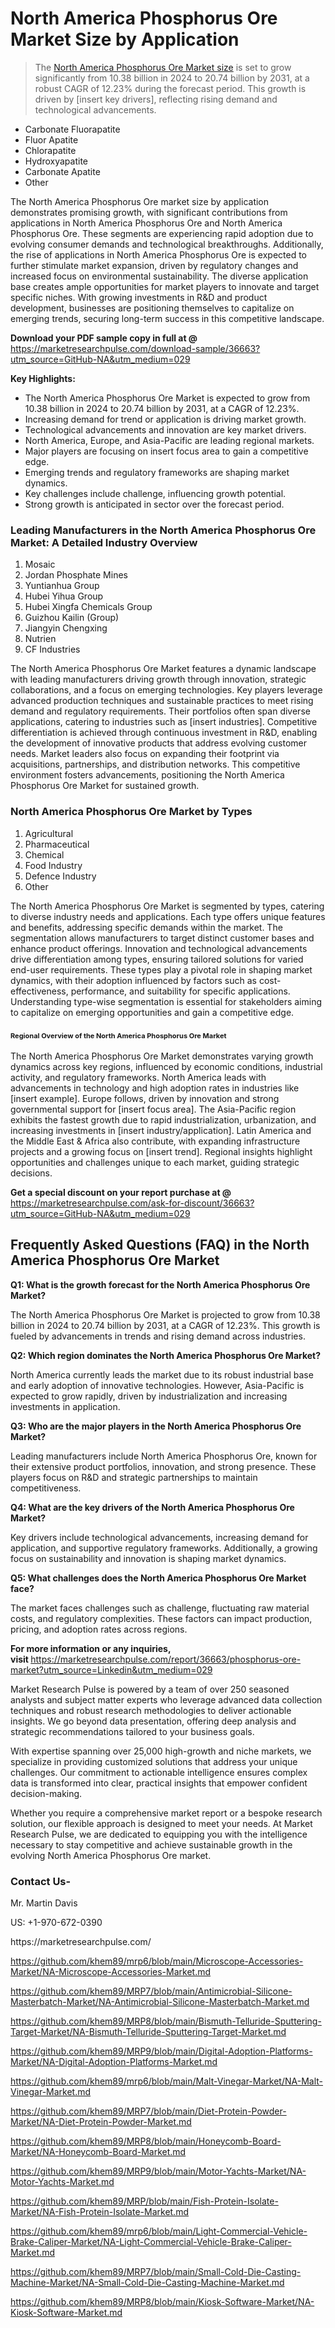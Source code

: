 <h1>North America Phosphorus Ore Market&nbsp;Size by Application</h1><blockquote><p>The <a href="https://marketresearchpulse.com/download-sample/36663?utm_source=GitHub-NA&amp;utm_medium=029">North America Phosphorus Ore Market size</a> is set to grow significantly from 10.38 billion in 2024 to 20.74 billion by 2031, at a robust CAGR of 12.23% during the forecast period. This growth is driven by [insert key drivers], reflecting rising demand and technological advancements.</p></blockquote><ul><li>Carbonate Fluorapatite<li> Fluor Apatite<li> Chlorapatite<li> Hydroxyapatite<li> Carbonate Apatite<li> Other</li></ul><p>The North America Phosphorus Ore market size by application demonstrates promising growth, with significant contributions from applications in North America Phosphorus Ore and North America Phosphorus Ore. These segments are experiencing rapid adoption due to evolving consumer demands and technological breakthroughs. Additionally, the rise of applications in North America Phosphorus Ore is expected to further stimulate market expansion, driven by regulatory changes and increased focus on environmental sustainability. The diverse application base creates ample opportunities for market players to innovate and target specific niches. With growing investments in R&D and product development, businesses are positioning themselves to capitalize on emerging trends, securing long-term success in this competitive landscape.</p><p><strong>Download your PDF sample copy in full at @ </strong><a href="https://marketresearchpulse.com/download-sample/36663?utm_source=GitHub-NA&amp;utm_medium=029">https://marketresearchpulse.com/download-sample/36663?utm_source=GitHub-NA&amp;utm_medium=029</a></p><p><strong>Key Highlights: </strong></p><ul><li>The North America Phosphorus Ore Market is expected to grow from 10.38 billion in 2024 to 20.74 billion by 2031, at a CAGR of 12.23%.</li><li>Increasing demand for trend or application is driving market growth.</li><li>Technological advancements and innovation are key market drivers.</li><li>North America, Europe, and Asia-Pacific are leading regional markets.</li><li>Major players are focusing on insert focus area to gain a competitive edge.</li><li>Emerging trends and regulatory frameworks are shaping market dynamics.</li><li>Key challenges include challenge, influencing growth potential.</li><li>Strong growth is anticipated in sector over the forecast period.</li></ul><h3>Leading Manufacturers in the North America Phosphorus Ore Market: A Detailed Industry Overview</h3><ol><li>Mosaic</li><li>Jordan Phosphate Mines</li><li>Yuntianhua Group</li><li>Hubei Yihua Group</li><li>Hubei Xingfa Chemicals Group</li><li>Guizhou Kailin (Group)</li><li>Jiangyin Chengxing</li><li>Nutrien</li><li>CF Industries</li></ol><div class="flex max-w-full flex-col flex-grow"><div class="min-h-8 text-message flex w-full flex-col items-end gap-2 whitespace-normal break-words [.text-message+&amp;]:mt-5" dir="auto" data-message-author-role="assistant" data-message-id="fd8432e4-4910-450d-b182-61b7bfb0a01f" data-message-model-slug="gpt-4o"><div class="flex w-full flex-col gap-1 empty:hidden first:pt-[3px]"><div class="markdown prose w-full break-words dark:prose-invert light"><p>The North America Phosphorus Ore Market features a dynamic landscape with leading manufacturers driving growth through innovation, strategic collaborations, and a focus on emerging technologies. Key players leverage advanced production techniques and sustainable practices to meet rising demand and regulatory requirements. Their portfolios often span diverse applications, catering to industries such as [insert industries]. Competitive differentiation is achieved through continuous investment in R&amp;D, enabling the development of innovative products that address evolving customer needs. Market leaders also focus on expanding their footprint via acquisitions, partnerships, and distribution networks. This competitive environment fosters advancements, positioning the North America Phosphorus Ore Market for sustained growth.</p></div></div></div></div><h3>North America Phosphorus Ore Market by Types</h3><ol><li>Agricultural<li> Pharmaceutical<li> Chemical<li> Food Industry<li> Defence Industry<li> Other</li></ol><div class="flex max-w-full flex-col flex-grow"><div class="min-h-8 text-message flex w-full flex-col items-end gap-2 whitespace-normal break-words [.text-message+&amp;]:mt-5" dir="auto" data-message-author-role="assistant" data-message-id="084470be-0bb7-4664-bddf-5156b4f41249" data-message-model-slug="gpt-4o-mini"><div class="flex w-full flex-col gap-1 empty:hidden first:pt-[3px]"><div class="markdown prose w-full break-words dark:prose-invert light"><p>The North America Phosphorus Ore Market is segmented by types, catering to diverse industry needs and applications. Each type offers unique features and benefits, addressing specific demands within the market. The segmentation allows manufacturers to target distinct customer bases and enhance product offerings. Innovation and technological advancements drive differentiation among types, ensuring tailored solutions for varied end-user requirements. These types play a pivotal role in shaping market dynamics, with their adoption influenced by factors such as cost-effectiveness, performance, and suitability for specific applications. Understanding type-wise segmentation is essential for stakeholders aiming to capitalize on emerging opportunities and gain a competitive edge.</p></div></div></div></div><h3><span style="font-size: 11px;">Regional Overview of the North America Phosphorus Ore Market</span></h3><div class="flex max-w-full flex-col flex-grow"><div class="min-h-8 text-message flex w-full flex-col items-end gap-2 whitespace-normal break-words [.text-message+&amp;]:mt-5" dir="auto" data-message-author-role="assistant" data-message-id="e9038762-ce64-4e30-91c9-9bd413514231" data-message-model-slug="gpt-4o-mini"><div class="flex w-full flex-col gap-1 empty:hidden first:pt-[3px]"><div class="markdown prose w-full break-words dark:prose-invert light"><p>The North America Phosphorus Ore Market demonstrates varying growth dynamics across key regions, influenced by economic conditions, industrial activity, and regulatory frameworks. North America leads with advancements in technology and high adoption rates in industries like [insert example]. Europe follows, driven by innovation and strong governmental support for [insert focus area]. The Asia-Pacific region exhibits the fastest growth due to rapid industrialization, urbanization, and increasing investments in [insert industry/application]. Latin America and the Middle East &amp; Africa also contribute, with expanding infrastructure projects and a growing focus on [insert trend]. Regional insights highlight opportunities and challenges unique to each market, guiding strategic decisions.</p></div></div></div></div><p><strong>Get a special discount on your report purchase at @ </strong><a href="https://marketresearchpulse.com/ask-for-discount/36663?utm_source=GitHub-NA&amp;utm_medium=029">https://marketresearchpulse.com/ask-for-discount/36663?utm_source=GitHub-NA&amp;utm_medium=029</a></p><h2>Frequently Asked Questions (FAQ) in the North America Phosphorus Ore Market</h2><p><strong>Q1: What is the growth forecast for the North America Phosphorus Ore Market?</strong></p><p>The North America Phosphorus Ore Market is projected to grow from 10.38 billion in 2024 to 20.74 billion by 2031, at a CAGR of 12.23%. This growth is fueled by advancements in trends and rising demand across industries.</p><p><strong>Q2: Which region dominates the North America Phosphorus Ore Market?</strong></p><p>North America currently leads the market due to its robust industrial base and early adoption of innovative technologies. However, Asia-Pacific is expected to grow rapidly, driven by industrialization and increasing investments in application.</p><p><strong>Q3: Who are the major players in the North America Phosphorus Ore Market?</strong></p><p>Leading manufacturers include North America Phosphorus Ore, known for their extensive product portfolios, innovation, and strong presence. These players focus on R&amp;D and strategic partnerships to maintain competitiveness.</p><p><strong>Q4: What are the key drivers of the North America Phosphorus Ore Market?</strong></p><p>Key drivers include technological advancements, increasing demand for application, and supportive regulatory frameworks. Additionally, a growing focus on sustainability and innovation is shaping market dynamics.</p><p><strong>Q5: What challenges does the North America Phosphorus Ore Market face?</strong></p><p>The market faces challenges such as challenge, fluctuating raw material costs, and regulatory complexities. These factors can impact production, pricing, and adoption rates across regions.</p><p><strong>For more information or any inquiries, visit&nbsp;</strong><a href="https://marketresearchpulse.com/report/36663/phosphorus-ore-market?utm_source=Linkedin&utm_medium=029">https://marketresearchpulse.com/report/36663/phosphorus-ore-market?utm_source=Linkedin&utm_medium=029</a></p><p>Market Research Pulse is powered by a team of over 250 seasoned analysts and subject matter experts who leverage advanced data collection techniques and robust research methodologies to deliver actionable insights. We go beyond data presentation, offering deep analysis and strategic recommendations tailored to your business goals.</p><p>With expertise spanning over 25,000 high-growth and niche markets, we specialize in providing customized solutions that address your unique challenges. Our commitment to actionable intelligence ensures complex data is transformed into clear, practical insights that empower confident decision-making.</p><p>Whether you require a comprehensive market report or a bespoke research solution, our flexible approach is designed to meet your needs. At Market Research Pulse, we are dedicated to equipping you with the intelligence necessary to stay competitive and achieve sustainable growth in the evolving North America Phosphorus Ore market.</p><h3><strong>Contact Us-</strong></h3><p>Mr. Martin Davis</p><p>US: +1-970-672-0390</p><p>https://marketresearchpulse.com/</p><p><a href="https://github.com/khem89/mrp6/blob/main/Microscope-Accessories-Market/NA-Microscope-Accessories-Market.md">https://github.com/khem89/mrp6/blob/main/Microscope-Accessories-Market/NA-Microscope-Accessories-Market.md</a></p><p><a href="https://github.com/khem89/MRP7/blob/main/Antimicrobial-Silicone-Masterbatch-Market/NA-Antimicrobial-Silicone-Masterbatch-Market.md">https://github.com/khem89/MRP7/blob/main/Antimicrobial-Silicone-Masterbatch-Market/NA-Antimicrobial-Silicone-Masterbatch-Market.md</a></p><p><a href="https://github.com/khem89/MRP8/blob/main/Bismuth-Telluride-Sputtering-Target-Market/NA-Bismuth-Telluride-Sputtering-Target-Market.md">https://github.com/khem89/MRP8/blob/main/Bismuth-Telluride-Sputtering-Target-Market/NA-Bismuth-Telluride-Sputtering-Target-Market.md</a></p><p><a href="https://github.com/khem89/MRP9/blob/main/Digital-Adoption-Platforms-Market/NA-Digital-Adoption-Platforms-Market.md">https://github.com/khem89/MRP9/blob/main/Digital-Adoption-Platforms-Market/NA-Digital-Adoption-Platforms-Market.md</a></p><p><a href="https://github.com/khem89/mrp6/blob/main/Malt-Vinegar-Market/NA-Malt-Vinegar-Market.md">https://github.com/khem89/mrp6/blob/main/Malt-Vinegar-Market/NA-Malt-Vinegar-Market.md</a></p><p><a href="https://github.com/khem89/MRP7/blob/main/Diet-Protein-Powder-Market/NA-Diet-Protein-Powder-Market.md">https://github.com/khem89/MRP7/blob/main/Diet-Protein-Powder-Market/NA-Diet-Protein-Powder-Market.md</a></p><p><a href="https://github.com/khem89/MRP8/blob/main/Honeycomb-Board-Market/NA-Honeycomb-Board-Market.md">https://github.com/khem89/MRP8/blob/main/Honeycomb-Board-Market/NA-Honeycomb-Board-Market.md</a></p><p><a href="https://github.com/khem89/MRP9/blob/main/Motor-Yachts-Market/NA-Motor-Yachts-Market.md">https://github.com/khem89/MRP9/blob/main/Motor-Yachts-Market/NA-Motor-Yachts-Market.md</a></p><p><a href="https://github.com/khem89/MRP/blob/main/Fish-Protein-Isolate-Market/NA-Fish-Protein-Isolate-Market.md">https://github.com/khem89/MRP/blob/main/Fish-Protein-Isolate-Market/NA-Fish-Protein-Isolate-Market.md</a></p><p><a href="https://github.com/khem89/mrp6/blob/main/Light-Commercial-Vehicle-Brake-Caliper-Market/NA-Light-Commercial-Vehicle-Brake-Caliper-Market.md">https://github.com/khem89/mrp6/blob/main/Light-Commercial-Vehicle-Brake-Caliper-Market/NA-Light-Commercial-Vehicle-Brake-Caliper-Market.md</a></p><p><a href="https://github.com/khem89/MRP7/blob/main/Small-Cold-Die-Casting-Machine-Market/NA-Small-Cold-Die-Casting-Machine-Market.md">https://github.com/khem89/MRP7/blob/main/Small-Cold-Die-Casting-Machine-Market/NA-Small-Cold-Die-Casting-Machine-Market.md</a></p><p><a href="https://github.com/khem89/MRP8/blob/main/Kiosk-Software-Market/NA-Kiosk-Software-Market.md">https://github.com/khem89/MRP8/blob/main/Kiosk-Software-Market/NA-Kiosk-Software-Market.md</a></p>
